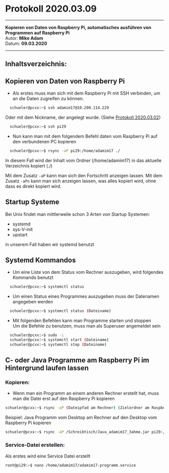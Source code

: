 # Protokoll 2020.03.09
--------------------------
**Kopieren von Daten von Raspberry Pi, automatisches ausführen von Programmen auf Raspberry Pi**   
Autor: **Mike Adam**  
Datum: **09.03.2020**   

----------------------
## Inhaltsverzeichnis:



## Kopieren von Daten von Raspberry Pi
* Als erstes muss man sich mit dem Raspberry Pi mit SSH verbinden, um an die Daten zugreifen zu können.
````bash
  schueler@pcxx:~$ ssh adamim17@10.200.114.229
````
Oder mit dem Nickname, der angelegt wurde. (Siehe  [Protokoll 2020.03.02](https://github.com/HTLMechatronics/m17-3ahme-la1-sx/blob/adamim17/protokolle/protokoll_2020-03-02_adamim17.md#anlegen-von-einem-nickname-f%C3%BCr-schnelleres-einloggen))
````bash
  schueler@pcxx:~$ ssh pi29
````
* Nun kann man mit dem folgendem Befehl daten vom Raspberry Pi auf den verbundenen PC kopieren
````bash
  schueler@pcxx:~$ rsync -aP pi29:/home/adamim17 ./
````
In diesem Fall wird der Inhalt vom Ordner (/home/adamim17) in das aktuelle Verzeichnis kopiert (./)   
   
Mit dem Zusatz `-aP` kann man sich den Fortschritt anzeigen lassen. Mit dem Zusatz `-aPn` kann man sich anzeigen lassen, was alles kopiert wird, ohne dass es direkt kopiert wird.

## Startup Systeme
Bei Unix findet man mittlerweile schon 3 Arten von Startup Systemen:
* systemd
* sys-V-init
* upstart
   
in unserem Fall haben wir systemd benutzt

## Systemd Kommandos
* Um eine Liste von dem Status vom Rechner auszugeben, wird folgendes Kommando benutzt
````bash
  schueler@pcxx:~$ systemctl status
````
* Um einen Status eines Programmes auszugeben muss der Datenamen angegeben werden
````bash
  schueler@pcxx:~$ systemctl status (Dateiname)
````
* Mit folgenden Befehlen kann man Programme starten und stoppen   
Um die Befehle zu benutzen, muss man als Superuser angemeldet sein
````bash
  schueler@pcxx:~$ sudo -i   
  schueler@pcxx:~$ systemctl start (Dateiname)
  schueler@pcxx:~$ systemctl stop (Dateiname)
````

## C- oder Java Programme am Raspberry Pi im Hintergrund laufen lassen 
### Kopieren:
* Wenn man ein Programm an einem anderen Rechner erstellt hat, muss man die Datei erst auf den Raspberry Pi kopieren
````bash
schueler@pcxx:~$ rsync -aP (Dateipfad am Rechner) (Zielordner am Raspberry Pi)
````
Beispiel: Java Programm vom Desktop am Rechner auf den Desktop vom Raspberry Pi kopieren
````bash
schueler@pcxx:~$ rsync -aP /Schreibtisch/Java_adamim17_3ahme.jar pi29:/Schreibtisch
````
### Service-Datei erstellen:
Als erstes wird eine Service Datei erstellt
````bash
root@pi29:~$ nano /home/adamim17/adamim17-programm.service
````

